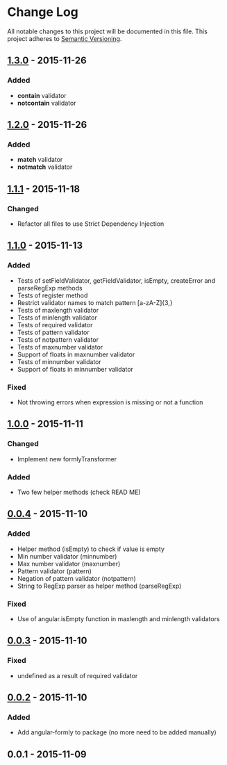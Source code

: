 # Change Log
All notable changes to this project will be documented in this file.
This project adheres to [Semantic Versioning](http://semver.org/).

## [1.3.0] - 2015-11-26
### Added
- **contain** validator
- **notcontain** validator

## [1.2.0] - 2015-11-26
### Added
- **match** validator
- **notmatch** validator

## [1.1.1] - 2015-11-18
### Changed
- Refactor all files to use Strict Dependency Injection

## [1.1.0] - 2015-11-13
### Added
- Tests of setFieldValidator, getFieldValidator, isEmpty, createError and parseRegExp methods
- Tests of register method
- Restrict validator names to match pattern [a-zA-Z]{3,}
- Tests of maxlength validator
- Tests of minlength validator
- Tests of required validator
- Tests of pattern validator
- Tests of notpattern validator
- Tests of maxnumber validator
- Support of floats in maxnumber validator
- Tests of minnumber validator
- Support of floats in minnumber validator

### Fixed
- Not throwing errors when expression is missing or not a function

## [1.0.0] - 2015-11-11
### Changed
- Implement new formlyTransformer

### Added
- Two few helper methods (check READ ME)

## [0.0.4] - 2015-11-10
### Added
- Helper method (isEmpty) to check if value is empty
- Min number validator (minnumber)
- Max number validator (maxnumber)
- Pattern validator (pattern)
- Negation of pattern validator (notpattern)
- String to RegExp parser as helper method (parseRegExp)

### Fixed
- Use of angular.isEmpty function in maxlength and minlength validators

## [0.0.3] - 2015-11-10
### Fixed
- undefined as a result of required validator

## [0.0.2] - 2015-11-10
### Added
- Add angular-formly to package (no more need to be added manually)

## 0.0.1 - 2015-11-09

[1.3.0]: https://github.com/wieldo/angular-formly-validator/compare/v1.2.0...v1.3.0
[1.2.0]: https://github.com/wieldo/angular-formly-validator/compare/v1.1.1...v1.2.0
[1.1.1]: https://github.com/wieldo/angular-formly-validator/compare/v1.1.0...v1.1.1
[1.1.0]: https://github.com/wieldo/angular-formly-validator/compare/v1.0.0...v1.1.0
[1.0.0]: https://github.com/wieldo/angular-formly-validator/compare/v0.0.4...v1.0.0
[0.0.4]: https://github.com/wieldo/angular-formly-validator/compare/v0.3.0...v0.0.4
[0.0.3]: https://github.com/wieldo/angular-formly-validator/compare/v0.2.0...v0.0.3
[0.0.2]: https://github.com/wieldo/angular-formly-validator/compare/v0.1.0...v0.0.2